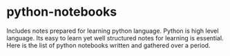 # python-notebooks
Includes notes prepared for learning python language.
Python is high level language. Its easy to learn yet well structured notes for learning is essential. Here is the list of python notebooks written and gathered over a period. 
